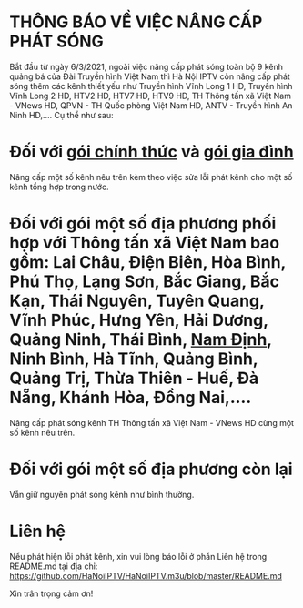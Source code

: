 THÔNG BÁO VỀ VIỆC NÂNG CẤP PHÁT SÓNG
=======
Bắt đầu từ ngày 6/3/2021, ngoài việc nâng cấp phát sóng toàn bộ 9 kênh quảng bá của Đài Truyền hình Việt Nam thì Hà Nội IPTV còn nâng cấp phát sóng thêm các kênh thiết yếu như Truyền hình Vĩnh Long 1 HD, Truyền hình Vĩnh Long 2 HD, HTV2 HD, HTV7 HD, HTV9 HD, TH Thông tấn xã Việt Nam - VNews HD, QPVN - TH Quốc phòng Việt Nam HD, ANTV - Truyền hình An Ninh HD,.... Cụ thể như sau:<br />

# Đối với [gói chính thức](http://gg.gg/hanoiiptv) và [gói gia đình](http://gg.gg/hanoiiptvfamily)
Nâng cấp một số kênh nêu trên kèm theo việc sửa lỗi phát kênh cho một số kênh tổng hợp trong nước.<br />

# Đối với gói một số địa phương phối hợp với Thông tấn xã Việt Nam bao gồm: Lai Châu, Điện Biên, Hòa Bình, Phú Thọ, Lạng Sơn, Bắc Giang, Bắc Kạn, Thái Nguyên, Tuyên Quang, Vĩnh Phúc, Hưng Yên, Hải Dương, Quảng Ninh, Thái Bình, [Nam Định](http://gg.gg/namdinhiptv), Ninh Bình, Hà Tĩnh, Quảng Bình, Quảng Trị, Thừa Thiên - Huế, Đà Nẵng, Khánh Hòa, Đồng Nai,....
Nâng cấp phát sóng kênh TH Thông tấn xã Việt Nam - VNews HD cùng một số kênh nêu trên.<br />

# Đối với gói một số địa phương còn lại
Vẫn giữ nguyên phát sóng kênh như bình thường.<br />

# Liên hệ
Nếu phát hiện lỗi phát kênh, xin vui lòng báo lỗi ở phần Liên hệ trong README.md tại địa chỉ: https://github.com/HaNoiIPTV/HaNoiIPTV.m3u/blob/master/README.md<br />

Xin trân trọng cảm ơn!<br />

